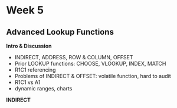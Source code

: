 # Week 5
## Advanced Lookup Functions

**Intro & Discussion**
* INDIRECT, ADDRESS, ROW & COLUMN, OFFSET
* Prior LOOKUP functions: CHOOSE, VLOOKUP, INDEX, MATCH 
* R1C1 referencing
* Problems of INDIRECT & OFFSET: volatile function, hard to audit
* R1C1 vs A1
* dynamic ranges, charts

**INDIRECT**